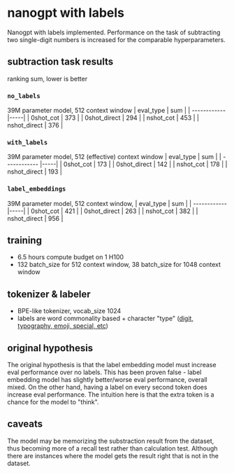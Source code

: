 # nanogpt with labels

Nanogpt with labels implemented. Performance on the task of subtracting two single-digit numbers is increased for the comparable hyperparameters.

## subtraction task results

ranking sum, lower is better

### `no_labels`
39M parameter model, 512 context window
| eval_type    | sum |
| ------------ |-----|
|    0shot_cot | 373 |
| 0shot_direct | 294 |
|    nshot_cot | 453 |
| nshot_direct | 376 |

### `with_labels`
39M parameter model, 512 (effective) context window
| eval_type    | sum |
| ------------ |-----|
|    0shot_cot | 173 |
| 0shot_direct | 142 |
|    nshot_cot | 178 |
| nshot_direct | 193 |

### `label_embeddings`
39M parameter model, 512 context window, 
| eval_type    | sum |
| ------------ |-----|
|    0shot_cot | 421 |
| 0shot_direct | 263 |
|    nshot_cot | 382 |
| nshot_direct | 956 |

## training

- 6.5 hours compute budget on 1 H100
- 132 batch_size for 512 context window, 38 batch_size for 1048 context window

## tokenizer & labeler

- BPE-like tokenizer, vocab_size 1024
- labels are word commonality based + character "type" ([digit, typography, emoji, special, etc](toker.py#L249))

## original hypothesis

The original hypothesis is that the label embedding model must increase eval performance over no labels. This has been proven false - label embedding model has slightly better/worse eval performance, overall mixed. On the other hand, having a label on every second token does increase eval performance. The intuition here is that the extra token is a chance for the model to "think".

## caveats

The model may be memorizing the substraction result from the dataset, thus becoming more of a recall test rather than calculation test. Although there are instances where the model gets the result right that is not in the dataset.